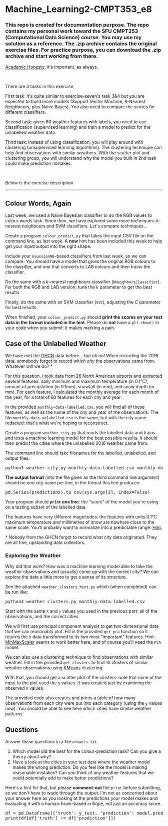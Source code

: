 ﻿# Machine_Learning2-CMPT353_e8
<h3>This repo is created for documentation purpose. The repo contains my personal work toward the SFU CMPT353 (Computational Data Science) course. You may use my solution as a reference. The .zip archive contains the original exercise files. For practice purpose, you can download the .zip archive and start working from there.</h3>

<p><a href="https://coursys.sfu.ca/2018su-cmpt-353-d1/pages/AcademicHonesty">Academic Honesty</a>: it's important, as always.</p>

<br/>
<p>There are 3 tasks in this exercise. </p>
<p>First task: it's quite similar to exercise-seven's task 3&4 but you are expected to build more models (Support Vector Machine, K-Nearest Neighbours, plus Naive Bayes). You also need to compare the scores for different classifiers.</p>
<p>Second task: given 60 weather features with labels, you need to use classification (supervised learning) and train a model to predict for the unlabelled weather data.</p>
<p>Third task: instead of using classification, you will play around with clustering (unsupervised learning algorithms). The clustering technique can help find observations with similar weathers. With the scatter plot and clustering group, you will understand why the model you built in 2nd task could make prediction mistakes. </p>
<br/>

<p>Below is the exercise description </p>
<hr>

<h2 id="h-colour-words-again">Colour Words, Again</h2>
<p>Last week, we used a Na<span>&iuml;</span>ve Bayesian classifier to do the RGB values to colour words task. Since then, we have explored some more techniques: <em>k</em>-nearest neighbours and SVM classifiers. Let's compare techniques<span>&hellip;</span></p>
<p>Create a program <code>colour_predict.py</code> that takes the input CSV file on the command line, as last week. A <strong>new</strong> hint has been included this week to help get your input/output into the right shape.</p>
<p>Include your <code>GaussianNB</code>-based classifiers from last week, so we can compare: You should have a model that gives the original RGB colours to the classifier, and one that converts to LAB colours and then trains the classifier.</p>
<p>Do the same with a <em>k</em>-nearest neighbours classifier (<code>KNeighborsClassifier</code>). For both the RGB and LAB version, tune the <em>k</em> parameter to get the best results.</p>
<p>Finally, do the same with an SVM classifier (<code>SVC</code>), adjusting the <em>C</em> parameter for best results.</p>
<p>When finished, your <code>colour_predict.py</code> should <strong>print the scores on your test data in the format included in the hint</strong>. Please do <strong>not</strong> have a <code>plt.show()</code> in your code when you submit: it makes marking a pain.</p>
<h2 id="h-case-of-the-unlabelled-weather">Case of the Unlabelled Weather</h2>
<p>We have met the <a href="https://www.ncdc.noaa.gov/data-access/land-based-station-data/land-based-datasets/global-historical-climatology-network-ghcn">GHCN</a> data before<span>&hellip;</span> but oh no! When recording the 2016 data, somebody forgot to record <em>which city</em> the observations came from. Whatever will we do? *</p>
<p>For this question, I took data from 26 North American airports and extracted several features: daily minimum and maximum temperature (in 0.1<span>&deg;</span>C), amount of precipitation (in 0.1mm), snowfall (in mm), and snow depth (in mm). For each feature, I calculated the monthly average for each month of the year, for a total of 60 features for each city and year.</p>
<p>In the provided <code>monthly-data-labelled.csv</code>, you will find all of these features, as well as the name of the city and year of the observations. The file <code>monthly-data-unlabelled.csv</code> is the same, but with the city name redacted: that's what we're hoping to reconstruct.</p>
<p>Create a program <code>weather_city.py</code> that reads the labelled data and trains and tests a machine learning model for the best possible results. It should then predict the cities where the unlabelled 2016 weather came from.</p>
<p>The command line should take filenames for the labelled, unlabelled, and output files:</p>
<pre class="highlight lang-bash">python3 weather_city.py monthly-data-labelled.csv monthly-data-unlabelled.csv labels.csv</pre>
<p><strong>The output format</strong> (into the file given as the third command line argument) should be one city name per line, in the format this line produces:</p>
<pre class="highlight lang-python">pd.Series(predictions).to_csv(sys.argv[3], index=False)</pre>
<p>Your program should <strong><code>print</code> one line</strong>: the <span>&ldquo;</span>score<span>&rdquo;</span> of the model you're using on a testing subset of the labelled data.</p>
<p>The features have very different magnitudes: the features with units 0.1<span>&deg;</span>C maximum temperature and millimetres of snow are nowhere close to the same scale. You'll probably want to normalize into a predictable range. <a href="http://scikit-learn.org/stable/modules/generated/sklearn.preprocessing.StandardScaler.html">Hint</a>.</p>
<p>* Nobody from the GHCN forgot to record what city data originated. They are all fine, upstanding data collectors.</p>
<h3 id="h-exploring-the-weather">Exploring the Weather</h3>
<p>Why did that work? How was a machine learning model able to take the weather observations and (usually) come up with the correct city? We can explore the data a little more to get a sense of its structure.</p>
<p>See the attached <code>weather_clusters_hint.py</code> which (when completed) can be run like:</p>
<pre class="highlight lang-bash">python3 weather_clusters.py monthly-data-labelled.csv</pre>
<p>Start with the same <code>X</code> and <code>y</code> values you used in the previous part: all of the observations, and the correct cities.</p>
<p>We will first use principal component analysis to get two-dimensional data that we can reasonably plot. Fill in the provided <code>get_pca</code> function so it returns the <code>X</code> data transformed to its two most <span>&ldquo;</span>important<span>&rdquo;</span> features. Hint: <a href="http://scikit-learn.org/stable/modules/generated/sklearn.preprocessing.MinMaxScaler.html">MinMaxScaler</a> seems to work better here, and of course you'll need the <code>PCA</code> model.</p>
<p>We can also use a clustering technique to find observations with similar weather. Fill in the provided <code>get_clusters</code> to find 10 clusters of similar weather observations using <a href="http://scikit-learn.org/stable/modules/generated/sklearn.cluster.KMeans.html">KMeans</a>  clustering.</p>
<p>With that, you should get a scatter plot of the clusters: note that none of the input to the plot used the <code>y</code> values. It was created just by examining the observed <code>X</code>  values.</p>
<p>The provided code also creates and prints a table of how many observations from each city were  put into each category (using the <code>y</code> values now). You should be able to see here which cities have similar weather patterns.</p>
<h2 id="h-questions">Questions</h2>
<p>Answer these questions in a file <code>answers.txt</code>.</p>
<ol><li>Which model did the best for the colour-prediction task? Can you give a theory about why?
</li><li>Have a look at the cities in your test data where the weather model makes the wrong prediction. Do you feel like the model is making reasonable mistakes? Can you think of any weather features that we could potentially add to make better predictions? 
</li></ol>
<p>Here's a hint for that, but please <strong>comment-out</strong> the <code>print</code> before submitting, so we don't have to wade through the output. I'm not as concerned about your answer here as you looking at the predictions your model makes and evaluating it with a human-brain-based critique, not just an accuracy score.</p>
<pre class="highlight lang-python">df = pd.DataFrame({'truth': y_test, 'prediction': model.predict(X_test)})
print(df[df['truth'] != df['prediction']])</pre>
